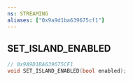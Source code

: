 ```yaml
---
ns: STREAMING
aliases: ["0x9a9d1ba639675cf1"]
---
```

## SET_ISLAND_ENABLED

```c
// 0x9A9D1BA639675CF1
void SET_ISLAND_ENABLED(bool enabled);
```
